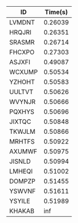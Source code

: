 |ID|Time(s)|
|-|-|
|LVMDNT|0.26039|
|HRQJRI|0.26351|
|SRASMR|0.26714|
|FHCXPO|0.27303|
|ASJXFI|0.49087|
|WCXUMP|0.50534|
|YZHOHT|0.50583|
|UULTVT|0.50626|
|WVYNJR|0.50666|
|PQXHYS|0.50696|
|JIXTQC|0.50848|
|TKWJLM|0.50866|
|MRHTFS|0.50922|
|AXUMWF|0.50975|
|JISNLD|0.50994|
|LMHEQI|0.51002|
|DOMPZP|0.51455|
|YSWVNF|0.51611|
|YSYILE|0.51989|
|KHAKAB|inf|

